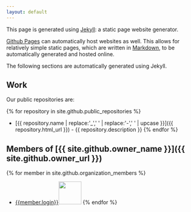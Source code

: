 ```yaml
---
layout: default
---
```


This page is generated using [Jekyll](http://jekyllrb.com/): a static page website generator.

[Github Pages](https://pages.github.com/) can automatically host websites as well.
This allows for relatively simple static pages, which are written in [Markdown](https://daringfireball.net/projects/markdown/), to be automatically generated and hosted online.

The following sections are automatically generated using Jekyll.

## Work

Our public repositories are:

{% for repository in site.github.public_repositories %}
  * [{{ repository.name | replace:'_',' ' | replace:'-',' ' | upcase }}]({{ repository.html_url }}) - {{ repository.description }}
{% endfor %}

## Members of [{{ site.github.owner_name }}]({{ site.github.owner_url }})

{% for member in site.github.organization_members %}
 * [{{member.login}}]({{member.html_url}})<img src="{{member.avatar_url}}" width="60">
{% endfor %}
